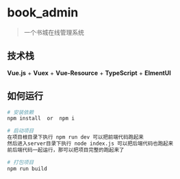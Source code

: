 # book_admin

> 一个书城在线管理系统

## 技术栈
**Vue.js** + **Vuex** + **Vue-Resource** + **TypeScript** + **ElmentUI**

## 如何运行

```bash
# 安装依赖
npm install  or  npm i

# 启动项目
在项目根目录下执行 npm run dev 可以把前端代码跑起来
然后进入server目录下执行 node index.js 可以把后端代码也跑起来
前后端代码一起运行，那可以把项目完整的跑起来了

# 打包项目
npm run build
